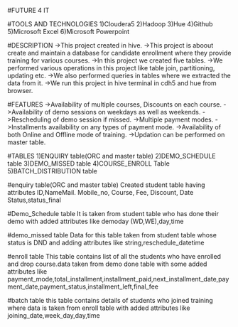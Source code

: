#FUTURE 4 IT

#TOOLS AND TECHNOLOGIES
1)Cloudera5
2)Hadoop
3)Hue
4)Github
5)Microsoft Excel
6)Microsoft Powerpoint

#DESCRIPTION
->This project created in hive. 
->This project is aboout create and maintain a database for candidate enrollment where they provide training for various courses.
->In this project we created five tables.
->We performed various operations in this project like table join, partitioning, updating etc.
->We also performed queries in tables where we extracted the data from it.
->We run this project in hive terminal in cdh5 and hue from browser.

#FEATURES
->Availability of multiple courses, Discounts on each course.
->Availability of demo sessions on weekdays as well as weekends.
->Rescheduling of demo session if missed.
->Multiple payment modes.
->Installments availability on any types of payment mode.
->Availability of both Online and Offline mode of training.
->Updation can be performed on master table.

#TABLES
1)ENQUIRY table(ORC and master table)
2)DEMO_SCHEDULE table
3)DEMO_MISSED table
4)COURSE_ENROLL Table
5)BATCH_DISTRIBUTION table


#enquiry table(ORC and master table)
Created student table having attributes ID,NameMail. Mobile_no, Course, Fee, Discount, Date Status,status_final

#Demo_Schedule table
It is taken from student table who has done their demo with added attributes like demoday (WD,WE),day,time

#demo_missed table
Data for this table taken from student table whose status is DND and adding attributes like string,reschedule_datetime

#enroll table
This table contains list of all the students who have enrolled and drop course.data taken from demo done table with some added attributes like payment_mode,total_installment,installment_paid,next_installment_date,payment_date,payment_status,installment_left,final_fee

#batch table
this table contains details of students who joined training where data is taken from enroll table with added attributes like joining_date,week_day,day,time

